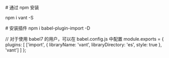  \# 通过 npm 安装 

npm i vant -S 

 \# 安装插件 npm i babel-plugin-import -D 

 // 对于使用 babel7 的用户，可以在 babel.config.js 中配置 module.exports = {  plugins: [    ['import', {      libraryName: 'vant',      libraryDirectory: 'es',      style: true    }, 'vant']  ] }; 

